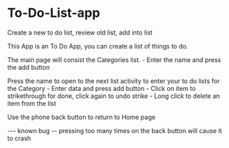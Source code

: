 # To-Do-List-app
Create a new to do list, review old list, add into list

This App is an To Do App, you can create a list of things to do.

The main page will consist the Categories list.
    - Enter the name and press the add button

Press the name to open to the next list activity to enter your to do lists for the Category
    - Enter data and press add button
    - Click on item to strikethrough for done, click again to undo strike
    - Long click to delete an item from the list

Use the phone back button to return to Home page




--- known bug -- pressing too many times on the back button will cause it to crash









